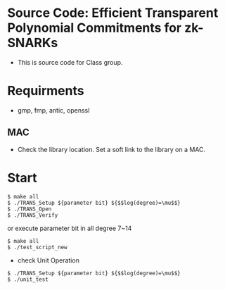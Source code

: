 # Source Code: Efficient Transparent Polynomial Commitments for zk-SNARKs
- This is source code for Class group.

# Requirments
- gmp, fmp, antic, openssl
## MAC
- Check the library location. Set a soft link to the library on a MAC.

# Start
```
$ make all
$ ./TRANS_Setup ${parameter bit} ${$$log(degree)=\mu$$}
$ ./TRANS_Open
$ ./TRANS_Verify 
```
or execute parameter bit in all degree 7~14
```
$ make all
$ ./test_script_new
```
- check Unit Operation
```
$ ./TRANS_Setup ${parameter bit} ${$$log(degree)=\mu$$}
$ ./unit_test
```
